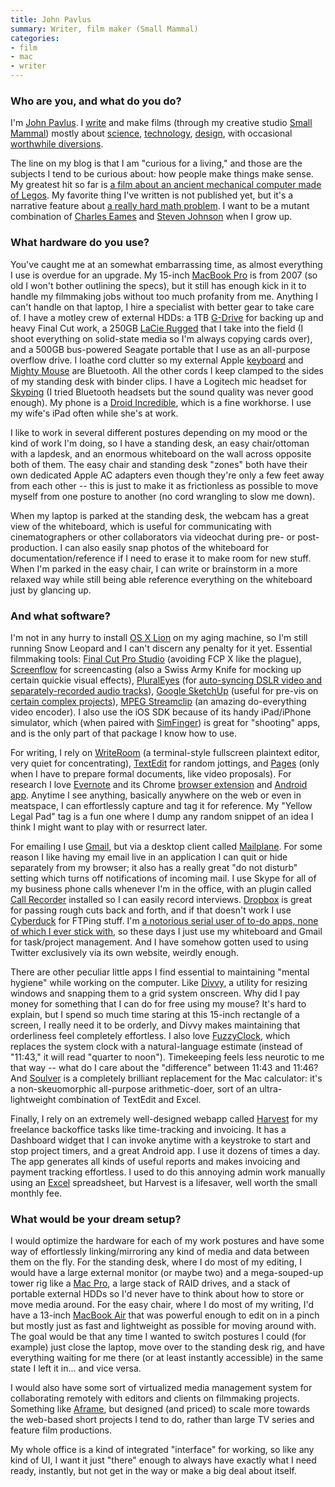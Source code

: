 ```yaml
---
title: John Pavlus
summary: Writer, film maker (Small Mammal)
categories:
- film
- mac
- writer
---
```


### Who are you, and what do you do?

I'm [John Pavlus](https://twitter.com/#!/johnpavlus "John's Twitter account."). I [write](http://johnpavlus.wordpress.com/ "John's weblog.") and make films (through my creative studio [Small Mammal](http://smallmammal.com "John's film studio.")) mostly about [science](http://www.scientificamerican.com/search/?q=pavlus "John's writing on Scientific American."), [technology](http://www.technologyreview.com/search.aspx?s=pavlus "John's writing on Technology Review."), [design](http://www.fastcodesign.com/users/john-pavlus "John's writing on Co.Design."), with occasional [worthwhile diversions](http://blog.smallmammal.com/post/4365475550/new-work-book-trailer-for-food-the-good-girls "John's book trailer video.").

The line on my blog is that I am "curious for a living," and those are the subjects I tend to be curious about: how people make things make sense. My greatest hit so far is [a film about an ancient mechanical computer made of Legos](http://www.youtube.com/watch?v=RLPVCJjTNgk "John's video, 'Lego Antikythera Mechanism.'"). My favorite thing I've written is not published yet, but it's a narrative feature about [a really hard math problem](http://www.claymath.org/millennium/P_vs_NP/ "An article on the P vs NP problems."). I want to be a mutant combination of [Charles Eames](http://www.youtube.com/watch?v=0fKBhvDjuy0 "Charles Eames' video, 'Powers of Ten.'") and [Steven Johnson](http://www.stevenberlinjohnson.com/ "Steve Berlin Johnson's website.") when I grow up.

### What hardware do you use?

You've caught me at an somewhat embarrassing time, as almost everything I use is overdue for an upgrade. My 15-inch [MacBook Pro][macbook-pro] is from 2007 (so old I won't bother outlining the specs), but it still has enough kick in it to handle my filmmaking jobs without too much profanity from me. Anything I can't handle on that laptop, I hire a specialist with better gear to take care of. I have a motley crew of external HDDs: a 1TB [G-Drive][] for backing up and heavy Final Cut work, a 250GB [LaCie Rugged][rugged] that I take into the field (I shoot everything on solid-state media so I'm always copying cards over), and a 500GB bus-powered Seagate portable that I use as an all-purpose overflow drive. I loathe cord clutter so my external Apple [keyboard][] and [Mighty Mouse][mighty-mouse] are Bluetooth. All the other cords I keep clamped to the sides of my standing desk with binder clips. I have a Logitech mic headset for [Skyping][skype] (I tried Bluetooth headsets but the sound quality was never good enough). My phone is a [Droid Incredible][droid-incredible], which is a fine workhorse. I use my wife's iPad often while she's at work.

I like to work in several different postures depending on my mood or the kind of work I'm doing, so I have a standing desk, an easy chair/ottoman with a lapdesk, and an enormous whiteboard on the wall across opposite both of them. The easy chair and standing desk "zones" both have their own dedicated Apple AC adapters even though they're only a few feet away from each other -- this is just to make it as frictionless as possible to move myself from one posture to another (no cord wrangling to slow me down).

When my laptop is parked at the standing desk, the webcam has a great view of the whiteboard, which is useful for communicating with cinematographers or other collaborators via videochat during pre- or post-production. I can also easily snap photos of the whiteboard for documentation/reference if I need to erase it to make room for new stuff. When I'm parked in the easy chair, I can write or brainstorm in a more relaxed way while still being able reference everything on the whiteboard just by glancing up.

### And what software?

I'm not in any hurry to install [OS X Lion][macos] on my aging machine, so I'm still running Snow Leopard and I can't discern any penalty for it yet. Essential filmmaking tools: [Final Cut Pro Studio][final-cut-studio] (avoiding FCP X like the plague), [Screenflow][] for screencasting (also a Swiss Army Knife for mocking up certain quickie visual effects), [PluralEyes][] (for [auto-syncing DSLR video and separately-recorded audio tracks](http://johnpavlus.wordpress.com/2010/02/24/how-to-sync-your-h-264-canon-5d-mark-ii-rushes-before-transcoding-them/ "John's post on auto-syncing video and audio.")), [Google SketchUp][sketchup] (useful for pre-vis on [certain complex projects](http://blog.smallmammal.com/post/2156532687/behind-the-scenes-lego-antikythera-mechanism "John's post on the behind the scenes for his Lego video.")), [MPEG Streamclip][mpeg-streamclip] (an amazing do-everything video encoder). I also use the iOS SDK because of its handy iPad/iPhone simulator, which (when paired with [SimFinger][]) is great for "shooting" apps, and is the only part of that package I know how to use.

For writing, I rely on [WriteRoom][] (a terminal-style fullscreen plaintext editor, very quiet for concentrating), [TextEdit][] for random jottings, and [Pages][] (only when I have to prepare formal documents, like video proposals). For research I love [Evernote][] and its Chrome [browser extension][evernote-web-clipper] and [Android app][evernote-android]. Anytime I see anything, basically anywhere on the web or even in meatspace, I can effortlessly capture and tag it for reference. My "Yellow Legal Pad" tag is a fun one where I dump any random snippet of an idea I think I might want to play with or resurrect later.

For emailing I use [Gmail][], but via a desktop client called [Mailplane][]. For some reason I like having my email live in an application I can quit or hide separately from my browser; it also has a really great "do not disturb" setting which turns off notifications of incoming mail. I use Skype for all of my business phone calls whenever I'm in the office, with an plugin called [Call Recorder][call-recorder] installed so I can easily record interviews. [Dropbox][] is great for passing rough cuts back and forth, and if that doesn't work I use [Cyberduck][] for FTPing stuff. I'm [a notorious serial user of to-do apps, none of which I ever stick with](http://johnpavlus.wordpress.com/2010/06/15/confessions-of-a-recovering-lifehacker/ "John's post on being a lifehacker."), so these days I just use my whiteboard and Gmail for task/project management. And I have somehow gotten used to using Twitter exclusively via its own website, weirdly enough.

There are other peculiar little apps I find essential to maintaining "mental hygiene" while working on the computer. Like [Divvy][], a utility for resizing windows and snapping them to a grid system onscreen. Why did I pay money for something that I can do for free using my mouse? It's hard to explain, but I spend so much time staring at this 15-inch rectangle of a screen, I really need it to be orderly, and Divvy makes maintaining that orderliness feel completely effortless. I also love [FuzzyClock][], which replaces the system clock with a natural-language estimate (instead of "11:43," it will read "quarter to noon"). Timekeeping feels less neurotic to me that way -- what do I care about the "difference" between 11:43 and 11:46? And [Soulver][] is a completely brilliant replacement for the Mac calculator: it's a non-skeuomorphic all-purpose arithmetic-doer, sort of an ultra-lightweight combination of TextEdit and Excel.

Finally, I rely on an extremely well-designed webapp called [Harvest][] for my freelance backoffice tasks like time-tracking and invoicing. It has a Dashboard widget that I can invoke anytime with a keystroke to start and stop project timers, and a great Android app. I use it dozens of times a day. The app generates all kinds of useful reports and makes invoicing and payment tracking effortless. I used to do this annoying admin work manually using an [Excel][] spreadsheet, but Harvest is a lifesaver, well worth the small monthly fee.

### What would be your dream setup?

I would optimize the hardware for each of my work postures and have some way of effortlessly linking/mirroring any kind of media and data between them on the fly. For the standing desk, where I do most of my editing, I would have a large external monitor (or maybe two) and a mega-souped-up tower rig like a [Mac Pro][mac-pro], a large stack of RAID drives, and a stack of portable external HDDs so I'd never have to think about how to store or move media around. For the easy chair, where I do most of my writing, I'd have a 13-inch [MacBook Air][macbook-air] that was powerful enough to edit on in a pinch but mostly just as fast and lightweight as possible for moving around with. The goal would be that any time I wanted to switch postures I could (for example) just close the laptop, move over to the standing desk rig, and have everything waiting for me there (or at least instantly accessible) in the same state I left it in... and vice versa.

I would also have some sort of virtualized media management system for collaborating remotely with editors and clients on filmmaking projects. Something like [Aframe][], but designed (and priced) to scale more towards the web-based short projects I tend to do, rather than large TV series and feature film productions.

My whole office is a kind of integrated "interface" for working, so like any kind of UI, I want it just "there" enough to always have exactly what I need ready, instantly, but not get in the way or make a big deal about itself.

[droid-incredible]: https://en.wikipedia.org/wiki/Droid_Incredible "An Android-based smartphone."
[g-drive]: https://www.g-technology.com/products/g-drive-professional-external-hard-drive "External hard disk storage."
[keyboard]: https://www.apple.com/keyboard/ "The keyboard."
[mac-pro]: https://www.apple.com/mac-pro/ "The Intel-based Mac tower computer."
[macbook-air]: https://www.apple.com/macbook-air/ "A very thin laptop."
[macbook-pro]: https://www.apple.com/macbook-pro/ "A laptop."
[mighty-mouse]: https://en.wikipedia.org/wiki/Apple_Mighty_Mouse "A wireless mouse."
[rugged]: https://www.amazon.com/LaCie-Rugged-Portable-Drive-301558/dp/B0058VIWTM "Well-protected hard drives."
[aframe]: https://aframe.com/ "A collaborative service for people who work with video."
[call-recorder]: https://www.ecamm.com/mac/callrecorder/ "Software for recording Skype conversations."
[cyberduck]: https://cyberduck.io/ "An FTP/SFTP client for the Mac."
[divvy]: https://mizage.com/divvy/ "Window management and arrangement for Mac OS X."
[dropbox]: https://www.dropbox.com/ "Online syncing and storage."
[evernote-android]: https://play.google.com/store/apps/details?id=com.evernote "An app for the note taking service."
[evernote-web-clipper]: https://evernote.com/webclipper/ "A browser extension for adding content to Evernote."
[evernote]: https://evernote.com/ "Online software for capturing notes."
[excel]: https://products.office.com/en-us/excel "A spreadsheet application."
[final-cut-studio]: https://en.wikipedia.org/wiki/Final_Cut_Studio "A post-production suite of software for Mac OS X."
[fuzzyclock]: http://osx.iusethis.com/app/fuzzyclock "A Mac menubar clock that shows the time in relative terms."
[gmail]: https://mail.google.com/mail/ "Web-based email."
[harvest]: https://www.getharvest.com/ "A time-tracking and invoice web service."
[macos]: https://en.wikipedia.org/wiki/MacOS "An operating system for Mac hardware."
[mailplane]: https://mailplaneapp.com/ "A Mac desktop client for Gmail."
[mpeg-streamclip]: http://www.squared5.com/ "A video converter and editor."
[pages]: https://www.apple.com/pages/ "A Mac word processor and layout tool from Apple."
[pluraleyes]: https://www.redgiant.com/products/pluraleyes/ "Software to synchronise video and audio tracks."
[screenflow]: http://www.telestream.net/screenflow/overview.htm "A screencasting studio for the Mac."
[simfinger]: https://github.com/atebits/SimFinger "Screencasting for iOS."
[sketchup]: https://www.sketchup.com/ "3D modeling software."
[skype]: https://www.skype.com/en/ "Voice and video chat software."
[soulver]: https://www.acqualia.com/soulver/ "A Mac application that's a cross between a spreadsheet and a calculator."
[textedit]: https://support.apple.com/en-us/HT2523 "A text editor included with Mac OS X."
[writeroom]: http://www.hogbaysoftware.com/products/writeroom "Full-screen writing software."
